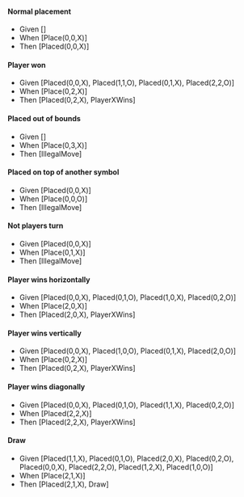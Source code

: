 #### Normal placement
* Given []
* When [Place(0,0,X)]
* Then [Placed(0,0,X)]

#### Player won
* Given [Placed(0,0,X), Placed(1,1,O), Placed(0,1,X), Placed(2,2,O)]
* When [Place(0,2,X)]
* Then [Placed(0,2,X), PlayerXWins]

#### Placed out of bounds
* Given []
* When [Place(0,3,X)]
* Then [IllegalMove]

#### Placed on top of another symbol
* Given [Placed(0,0,X)]
* When [Place(0,0,O)]
* Then [IllegalMove]

#### Not players turn
* Given [Placed(0,0,X)]
* When [Place(0,1,X)]
* Then [IllegalMove]

#### Player wins horizontally
* Given [Placed(0,0,X), Placed(0,1,O), Placed(1,0,X), Placed(0,2,O)]
* When [Place(2,0,X)]
* Then [Placed(2,0,X), PlayerXWins]

#### Player wins vertically
* Given [Placed(0,0,X), Placed(1,0,O), Placed(0,1,X), Placed(2,0,O)]
* When [Place(0,2,X)]
* Then [Placed(0,2,X), PlayerXWins]

#### Player wins diagonally
* Given [Placed(0,0,X), Placed(0,1,O), Placed(1,1,X), Placed(0,2,O)]
* When [Placed(2,2,X)]
* Then [Placed(2,2,X), PlayerXWins]

#### Draw
* Given [Placed(1,1,X), Placed(0,1,O), Placed(2,0,X), Placed(0,2,O), Placed(0,0,X), Placed(2,2,O), Placed(1,2,X), Placed(1,0,O)]
* When [Place(2,1,X)]
* Then [Placed(2,1,X), Draw]

